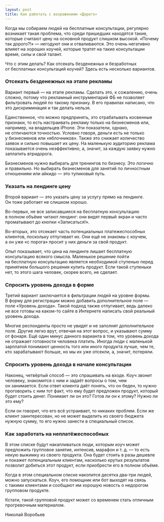 ```yaml
---
layout: post
title: Как работать с возражением «Дорого»
---
```


Когда мы собираем людей на бесплатные консультации, регулярно возникает такая проблема, что среди пришедших находятся такие, которые считают цену на основной продукт слишком высокой. «Почему так дорого?!» — негодуют они и отваливаются. Это очень негативно влияет на хороших коучей, которые тратят на такие консультации время, силы и свой талант. 

Что с этим делать? Как отсекать безденежных и безработных от бесплатных консультаций коучей? Здесь есть несколько вариантов.

### Отсекать безденежных на этапе рекламы

Вариант первый — на этапе рекламы. Сделать это, к сожалению, очень сложно, потому что рекламный инструментарий ФБ не позволяет фильтровать людей по такому признаку. В его правилах написано, что это дискриминация и так делать нельзя.

Единственное, что можно предпринять, это отрабатывать косвенные признаки, то есть настраивать рекламу только на бизнесменов или, например, на владельцев iPhone. Эти показатели, однако, не отличаются точностью. Условно говоря, деньги есть не только у бизнесменов или «яблочников». Также это снижает количество заявок и сильно повышает их цену. На маленькую аудиторию реклама показывается очень неэффективно, а, значит, за каждую заявку нужно заплатить втридорога.

Бизнесменов нужно выбирать для тренингов по бизнесу. Это логично и правильно. Но выбирать бизнесменов для занятий по личностным отношениям или айкидо — это тупиковый путь.

### Указать на лендинге цену

Второй вариант — это указать цену за услугу прямо на лендинге. Он тоже работает не слишком хорошо. 

Во-первых, не все записавшиеся на бесплатную консультацию в полном объёме читают лендинг: они видят первый экран и часто проматывают до кнопки «Записаться!». 

Во-вторых, это отсекает часть потенциальных платежеспособных клиентов, поскольку отпугивает их. Они ещё не знакомы с коучем, а он уже «с порога» просит у них деньги за свой продукт.

Опыт показывает, что цена на лендинге лишает бесплатную консультацию всякого смысла. Маленькое решение пойти на бесплатную консультацию является необходимой ступенью перед принятием большого решения купить продукт. Если такой ступеньки нет, то этого шага человек, скорее всего, не сделает.

### Спросить уровень дохода в форме

Третий вариант заключается в фильтрации людей на уровне формы. В форму для регистрации можно добавить дополнительное поле — поле «Уровень дохода». Такой подход также отпугивает, ведь далеко не все готовы на каком-то сайте в Интернете написать свой реальный уровень дохода.

Многие респонденты просто не увидят и не заполнят дополнительное поле. Другие легко врут, отвечая на этот вопрос, и указывают сумму от фонаря. Ещё один минус данного варианта в том, что уровень дохода не отражает готовности человека платить. Иногда люди с маленькой зарплатой понимают ценность того или иного продукта лучше, чем те, кто зарабатывают больше, но мы их уже отсекли, а, значит, потеряли.

### Спросить уровень дохода в начале консультации

Наконец, четвёртый способ — это спрашивать на входе. Коуч звонит человеку, знакомится с ним и задаёт вопросы о том, чем он занимается. Если ответ клиента даёт понять, что он беден, то нужно проговорить с ним тот факт, что ему будет предложен продукт, который будет стоить денег. Понимает ли он это? Готов ли он к этому? Нужно ли это ему?

Если он говорит, что его всё устраивает, то никаких проблем. Если же клиент заинтересован, но не может выделить из своего бюджета нужную сумму, то его нужно занести в специальный список. 

### Как заработать на неплатёжеспособных

В этом списке будут накапливаться люди, которым коуч может предложить групповое занятие, интенсив, марафон и т. д. — то есть некую выжимку из своего продукта. Она будет стоить в разы дешевле и покажет потенциальным клиентам, насколько крутых результатов позволит добиться этот продукт, если приобрести его в полном объёме.

Когда в этом специальном списке накопится десятка два-три людей, можно запускаться. Коуч, его помощник или бот выходят на связь с такими клиентами и сообщают им хорошую новость о недорогом групповом продукте.

Кстати, такой групповой продукт может со временем стать отличным прогревочным материалом.

Николай Воробьев
